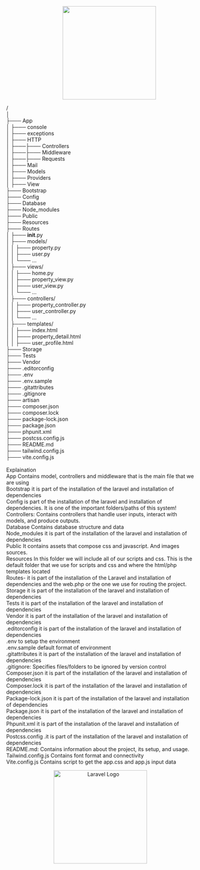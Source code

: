 <img src="https://dev-vincentelipe.pantheonsite.io/wp-content/uploads/2023/11/siteLogo.png" width="250" style="padding-left:30%">

/<br>
│<br>
├─── App<br>
│    ├─── console<br>
│    ├─── exceptions<br>
│    ├─── HTTP<br>
│    ├───├─── Controllers<br>
│    ├───├─── Middleware<br>
│    ├───├─── Requests<br>
│    ├─── Mail<br>
│    ├─── Models<br>
│    ├─── Providers<br>
│    ├─── View<br>
├─── Bootstrap<br>
├─── Config<br>
├─── Database<br>
├─── Node_modules<br>
├─── Public<br>
├─── Resources<br>
├─── Routes<br>
│    ├─── __init__.py<br>
│    ├─── models/<br>
│    │    ├─── property.py<br>
│    │    ├─── user.py<br>
│    │    └─── ...<br>
│    ├─── views/<br>
│    │    ├─── home.py<br>
│    │    ├─── property_view.py<br>
│    │    ├─── user_view.py<br>
│    │    └─── ...<br>
│    ├─── controllers/<br>
│    │    ├─── property_controller.py<br>
│    │    ├─── user_controller.py<br>
│    │    └─── ...<br>
│    ├─── templates/<br>
│    │    ├─── index.html<br>
│    │    ├─── property_detail.html<br>
│    │    ├─── user_profile.html<br>
├─── Storage<br>
├─── Tests<br>
├─── Vendor<br>
├─── .editorconfig<br>
├─── .env<br>
├─── .env.sample<br>
├─── .gitattributes<br>
├─── .gitignore<br>
├─── artisan<br>
├─── composer.json<br>
├─── composer.lock<br>
├─── package-lock.json<br>
├─── package.json<br>
├─── phpunit.xml<br>
├─── postcss.config.js<br>
├─── README.md<br>
├─── tailwind.config.js<br>
├─── vite.config.js<br>
<br>
Explaination<br>
App Contains model, controllers and middleware that is the main file that we are using<br>
Bootstrap it is part of the installation of the laravel and installation of dependencies<br>
Config is part of the installation of the laravel and installation of dependencies. It is one of the important folders/paths of this system!<br>
Controllers: Contains controllers that handle user inputs, interact with models, and produce outputs.<br>
Database Contains database structure and data <br>
Node_modules it is part of the installation of the laravel and installation of dependencies<br>
Public It contains assets that compose css and javascript. And images sources. <br>
Resources In this folder we will include all of our scripts and css. This is the default folder that we use for scripts and css and where the html/php templates located <br>
Routes-  it is part of the installation of the Laravel and installation of dependencies and the  web.php or the one we use for routing the project.<br>
Storage it is part of the installation of the laravel and installation of dependencies<br>
Tests it is part of the installation of the laravel and installation of dependencies<br>
Vendor it is part of the installation of the laravel and installation of dependencies<br>
.editorconfig it is part of the installation of the laravel and installation of dependencies<br>
.env to setup the environment<br>
.env.sample default format of environment<br>
.gitattributes it is part of the installation of the laravel and installation of dependencies<br>
.gitignore: Specifies files/folders to be ignored by version control <br>
Composer.json it is part of the installation of the laravel and installation of dependencies<br>
Composer.lock it is part of the installation of the laravel and installation of dependencies<br>
Package-lock.json it is part of the installation of the laravel and installation of dependencies<br>
Package.json it is part of the installation of the laravel and installation of dependencies<br>
Phpunit.xml  it is part of the installation of the laravel and installation of dependencies<br>
Postcss.config .it is part of the installation of the laravel and installation of dependencies<br>
README.md: Contains information about the project, its setup, and usage.<br>
Tailwind.config.js Contains font format and connectivity<br>
Vite.config.js Contains script to get the app.css and app.js input data<br>
<p align="center"><a href="https://laravel.com" target="_blank"><img src="https://raw.githubusercontent.com/laravel/art/master/logo-lockup/5%20SVG/2%20CMYK/1%20Full%20Color/laravel-logolockup-cmyk-red.svg" width="250" alt="Laravel Logo"></a></p>    
